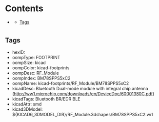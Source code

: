 



Contents
========

* [](#)
	* [Tags](#tags)

# 

## Tags

- hexID: 
- oompType: FOOTPRINT
- oompSize: kicad
- oompColor: kicad-footprints
- oompDesc: RF_Module
- oompIndex: BM78SPPS5xC2
- oompName: kicad-footprints/RF_Module/BM78SPPS5xC2
- kicadDesc: Bluetooth Dual-mode module with integral chip antenna (http://ww1.microchip.com/downloads/en/DeviceDoc/60001380C.pdf)
- kicadTags: Bluetooth BR/EDR BLE
- kicadAttr: smd
- kicad3DModel: ${KICAD6_3DMODEL_DIR}/RF_Module.3dshapes/BM78SPPS5xC2.wrl
